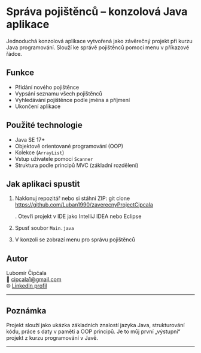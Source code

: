   # Správa pojištěnců – konzolová Java aplikace

Jednoduchá konzolová aplikace vytvořená jako závěrečný projekt při kurzu Java programování. Slouží ke správě pojištěnců pomocí menu v příkazové řádce.

##  Funkce

- Přidání nového pojištěnce
- Vypsání seznamu všech pojištěnců
- Vyhledávání pojištěnce podle jména a příjmení
- Ukončení aplikace

##  Použité technologie

- Java SE 17+
- Objektově orientované programování (OOP)
- Kolekce (`ArrayList`)
- Vstup uživatele pomocí `Scanner`
- Struktura podle principů MVC (základní rozdělení)

##  Jak aplikaci spustit

1. Naklonuj repozitář nebo si stáhni ZIP:
   git clone https://github.com/Luban1990/zaverecnyProjectCipcala

   . Otevři projekt v IDE jako IntelliJ IDEA nebo Eclipse
3. Spusť soubor `Main.java`
4. V konzoli se zobrazí menu pro správu pojištěnců


## Autor

Lubomír Čipčala  
📧 cipcala1@gmail.com  
🌐 [LinkedIn profil](https://www.linkedin.com/in/luboš-cipcala-8484a22b3)

---

## Poznámka

Projekt slouží jako ukázka základních znalostí jazyka Java, strukturování kódu, práce s daty v paměti a OOP principů. Je to můj první „výstupní“ projekt z kurzu programování v Javě.

---
